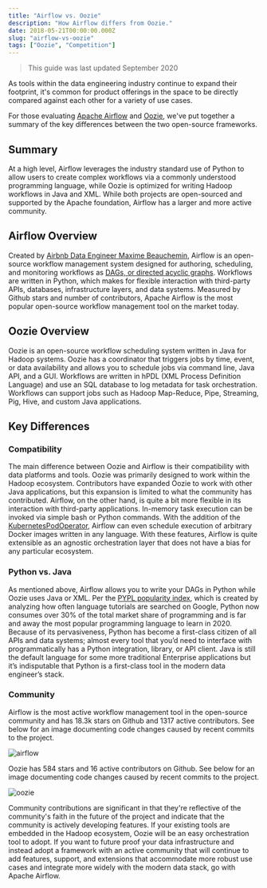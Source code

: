 ```yaml
---
title: "Airflow vs. Oozie"
description: "How Airflow differs from Oozie."
date: 2018-05-21T00:00:00.000Z
slug: "airflow-vs-oozie"
tags: ["Oozie", "Competition"]
---
```


> This guide was last updated September 2020

As tools within the data engineering industry continue to expand their footprint, it's common for product offerings in the space to be directly compared against each other for a variety of use cases.

For those evaluating [Apache Airflow](https://airflow.apache.org/) and [Oozie](http://oozie.apache.org/), we've put together a summary of the key differences between the two open-source frameworks.

## Summary

At a high level, Airflow leverages the industry standard use of Python to allow users to create complex workflows via a commonly understood programming language, while Oozie is optimized for writing Hadoop workflows in Java and XML. While both projects are open-sourced and supported by the Apache foundation, Airflow has a larger and more active community.

## Airflow Overview

Created by [Airbnb Data Engineer Maxime Beauchemin](https://www.linkedin.com/in/maximebeauchemin), Airflow is an open-source workflow management system designed for authoring, scheduling, and monitoring workflows as [DAGs, or directed acyclic graphs](https://www.astronomer.io/guides/dags/). Workflows are written in Python, which makes for flexible interaction with third-party APIs, databases, infrastructure layers, and data systems. Measured by Github stars and number of contributors, Apache Airflow is the most popular open-source workflow management tool on the market today.

## Oozie Overview

Oozie is an open-source workflow scheduling system written in Java for Hadoop systems. Oozie has a coordinator that triggers jobs by time, event, or data availability and allows you to schedule jobs via command line, Java API, and a GUI. Workflows are written in hPDL (XML Process Definition Language) and use an SQL database to log metadata for task orchestration. Workflows can support jobs such as Hadoop Map-Reduce, Pipe, Streaming, Pig, Hive, and custom Java applications.

## Key Differences

### Compatibility

The main difference between Oozie and Airflow is their compatibility with data platforms and tools. Oozie was primarily designed to work within the Hadoop ecosystem. Contributors have expanded Oozie to work with other Java applications, but this expansion is limited to what the community has contributed. Airflow, on the other hand, is quite a bit more flexible in its interaction with third-party applications. In-memory task execution can be invoked via simple bash or Python commands. With the addition of the [KubernetesPodOperator](https://airflow.readthedocs.io/en/latest/howto/operator/kubernetes.html), Airflow can even schedule execution of arbitrary Docker images written in any language. With these features, Airflow is quite extensible as an agnostic orchestration layer that does not have a bias for any particular ecosystem.

### Python vs. Java

As mentioned above, Airflow allows you to write your DAGs in Python while Oozie uses Java or XML. Per the [PYPL popularity index](http://pypl.github.io/PYPL.html), which is created by analyzing how often language tutorials are searched on Google, Python now consumes over 30% of the total market share of programming and is far and away the most popular programming language to learn in 2020.  Because of its pervasiveness, Python has become a first-class citizen of all APIs and data systems; almost every tool that you’d need to interface with programmatically has a Python integration, library, or API client. Java is still the default language for some more traditional Enterprise applications but it’s indisputable that Python is a first-class tool in the modern data engineer’s stack.

### Community

Airflow is the most active workflow management tool in the open-source community and has 18.3k stars on Github and 1317 active contributors. See below for an image documenting code changes caused by recent commits to the project.

![airflow](https://assets2.astronomer.io/main/guides/airflow_contrib_2020.png)

Oozie has 584 stars and 16 active contributors on Github. See below for an image documenting code changes caused by recent commits to the project.

![oozie](https://assets2.astronomer.io/main/guides/oozie_contrib_2020.png)

Community contributions are significant in that they're reflective of the community's faith in the future of the project and indicate that the community is actively developing features. If your existing tools are embedded in the Hadoop ecosystem, Oozie will be an easy orchestration tool to adopt. If you want to future proof your data infrastructure and instead adopt a framework with an active community that will continue to add features, support, and extensions that accommodate more robust use cases and integrate more widely with the modern data stack, go with Apache Airflow.

